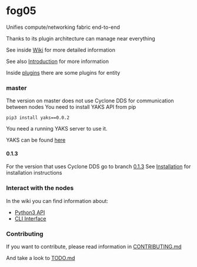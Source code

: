 # fog05

Unifies compute/networking fabric end-to-end

Thanks to its plugin architecture can manage near everything

See inside [Wiki](https://github.com/eclipse/fog05/wiki) for more detailed information

See also [Introduction](https://github.com/eclipse/fog05/blob/master/Introduction.md) for more information

Inside [plugins](./plugins) there are some plugins for entity

### master

The version on master does not use Cyclone DDS for communication between nodes
You need to install YAKS API from pip

```
pip3 install yaks==0.0.2
```

You need a running YAKS server to use it.

YAKS can be found [here](https://www.dropbox.com/sh/n02j94m23mven6s/AAB2tHmO4w3-aV7oHhNN7sd0a?dl=0)

#### 0.1.3 


For the version that uses Cyclone DDS go to branch [0.1.3](https://github.com/eclipse/fog05/tree/0.1.3)
See [Installation](https://github.com/eclipse/fog05/wiki/Installation) for installation instructions

### Interact with the nodes

In the wiki you can find information about:

- [Python3 API](https://github.com/eclipse/fog05/wiki/fog05-Python-API)
- [CLI Interface](https://github.com/eclipse/fog05/wiki/CLI-Interface)


### Contributing

If you want to contribute, please read information in [CONTRIBUTING.md](./CONTRIBUTING.md)

And take a look to [TODO.md](./TODO.md)
